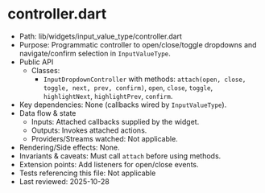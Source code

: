 # controller.dart

- Path: lib/widgets/input_value_type/controller.dart
- Purpose: Programmatic controller to open/close/toggle dropdowns and navigate/confirm selection in `InputValueType`.
- Public API
  - Classes:
    - `InputDropdownController` with methods: `attach(open, close, toggle, next, prev, confirm)`, `open`, `close`, `toggle`, `highlightNext`, `highlightPrev`, `confirm`.
- Key dependencies: None (callbacks wired by `InputValueType`).
- Data flow & state
  - Inputs: Attached callbacks supplied by the widget.
  - Outputs: Invokes attached actions.
  - Providers/Streams watched: Not applicable.
- Rendering/Side effects: None.
- Invariants & caveats: Must call `attach` before using methods.
- Extension points: Add listeners for open/close events.
- Tests referencing this file: Not applicable
- Last reviewed: 2025-10-28
